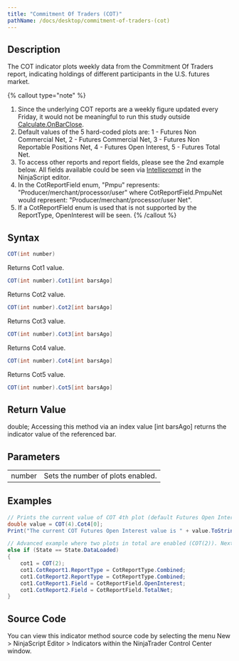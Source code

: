 ```yaml
---
title: "Commitment Of Traders (COT)"
pathName: /docs/desktop/commitment-of-traders-(cot)
---
```


## Description

The COT indicator plots weekly data from the Commitment Of Traders report, indicating holdings of different participants in the U.S. futures market.

{% callout type="note" %}

1. Since the underlying COT reports are a weekly figure updated every Friday, it would not be meaningful to run this study outside [Calculate.OnBarClose](/docs/desktop/calculate).
2. Default values of the 5 hard-coded plots are: 1 - Futures Non Commercial Net, 2 - Futures Commercial Net, 3 - Futures Non Reportable Positions Net, 4 - Futures Open Interest, 5 - Futures Total Net.
3. To access other reports and report fields, please see the 2nd example below. All fields available could be seen via [Intelliprompt](/docs/desktop/intelliprompt) in the NinjaScript editor.
4. In the CotReportField enum, "Pmpu" represents: "Producer/merchant/processor/user" where CotReportField.PmpuNet would represent: "Producer/merchant/processor/user Net".
5. If a CotReportField enum is used that is not supported by the ReportType, OpenInterest will be seen.
{% /callout %}

## Syntax

```csharp
COT(int number)
```

Returns Cot1 value.

```csharp
COT(int number).Cot1[int barsAgo]
```

Returns Cot2 value.

```csharp
COT(int number).Cot2[int barsAgo]
```

Returns Cot3 value.

```csharp
COT(int number).Cot3[int barsAgo]
```

Returns Cot4 value.

```csharp
COT(int number).Cot4[int barsAgo]
```

Returns Cot5 value.

```csharp
COT(int number).Cot5[int barsAgo]
```

## Return Value

double; Accessing this method via an index value [int barsAgo] returns the indicator value of the referenced bar.

## Parameters

|  |  |
| --- | --- |
| number | Sets the number of plots enabled. |

## Examples

```csharp
// Prints the current value of COT 4th plot (default Futures Open Interest), the COT(4) would allow us to access the Cot1, Cot2, Cot3 and Cot4 plots, but not Cot5 (since not enabled)
double value = COT(4).Cot4[0];
Print("The current COT Futures Open Interest value is " + value.ToString());
```

```csharp
// Advanced example where two plots in total are enabled (COT(2)). Next, the ReportType and Field are custom set per each plot.
else if (State == State.DataLoaded)
{
    cot1 = COT(2);
    cot1.CotReport1.ReportType = CotReportType.Combined;
    cot1.CotReport2.ReportType = CotReportType.Combined;
    cot1.CotReport1.Field = CotReportField.OpenInterest;
    cot1.CotReport2.Field = CotReportField.TotalNet;
}
```

## Source Code

You can view this indicator method source code by selecting the menu New > NinjaScript Editor > Indicators within the NinjaTrader Control Center window.

